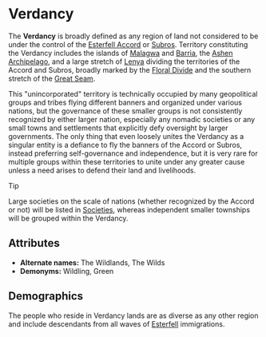 # Verdancy

The **Verdancy** is broadly defined as any region of land not considered to be under the control of the [Esterfell Accord](../esterfell-accord/esterfell-accord.md) or [Subros](../subros.md). Territory constituting the Verdancy includes the islands of [Malagwa](../../mote/esterfell/malagwa.md) and [Barria](../../mote/esterfell/barria.md), the [Ashen Archipelago](../../mote/esterfell/ashen-archipelago.md), and a large stretch of [Lenya](../../mote/esterfell/lenya/lenya.md) dividing the territories of the Accord and Subros, broadly marked by the [Floral Divide](../../mote/esterfell/lenya/floral-divide/floral-divide.md) and the southern stretch of the [Great Seam](../../mote/esterfell/lenya/great-seam.md).

This "unincorporated" territory is technically occupied by many geopolitical groups and tribes flying different banners and organized under various nations, but the governance of these smaller groups is not consistently recognized by either larger nation, especially any nomadic societies or any small towns and settlements that explicitly defy oversight by larger governments. The only thing that even loosely unites the Verdancy as a singular entity is a defiance to fly the banners of the Accord or Subros, instead preferring self-governance and independence, but it is very rare for multiple groups within these territories to unite under any greater cause unless a need arises to defend their land and livelihoods.

> [!TIP]
> Large societies on the scale of nations (whether recognized by the Accord or not) will be listed in [Societies](../), whereas independent smaller townships will be grouped within the Verdancy.

## Attributes

- **Alternate names:** The Wildlands, The Wilds
- **Demonyms:** Wildling, Green

## Demographics

The people who reside in Verdancy lands are as diverse as any other region and include descendants from all waves of [Esterfell](../../mote/esterfell/esterfell.md) immigrations.
